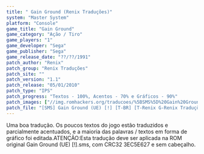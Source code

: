 ```yaml
---
title: " Gain Ground (Renix Traduções)"
system: "Master System"
platform: "Console"
game_title: "Gain Ground"
game_category: "Ação / Tiro"
game_players: "1"
game_developer: "Sega"
game_publisher: "Sega"
game_release_date: "??/??/1991"
patch_author: "Renix"
patch_group: "Renix Traduções"
patch_site: ""
patch_version: "1.1"
patch_release: "05/01/2010"
patch_type: "IPS"
patch_progress: "Textos - 100%, Acentos - 70% e Gráficos - 90%"
patch_images: ["//img.romhackers.org/traducoes/%5BSMS%5D%20Gain%20Ground%20-%20Renix%20Tradu%C3%A7%C3%B5es%20-%201.png","//img.romhackers.org/traducoes/%5BSMS%5D%20Gain%20Ground%20-%20Renix%20Tradu%C3%A7%C3%B5es%20-%202.png","//img.romhackers.org/traducoes/%5BSMS%5D%20Gain%20Ground%20-%20Renix%20Tradu%C3%A7%C3%B5es%20-%203.png"]
patch_file: "[SMS] Gain Ground (UE) [!] [T-BR] [T-Renix G-Renix Traduções] [V-1.1 A-2010].rar"
---
```

Uma boa tradução. Os poucos textos do jogo estão traduzidos e parcialmente acentuados, e a maioria das palavras / textos em forma de gráfico foi editada.ATENÇÃO:Esta tradução deve ser aplicada na ROM original Gain Ground (UE) [!].sms, com CRC32 3EC5E627 e sem cabeçalho.